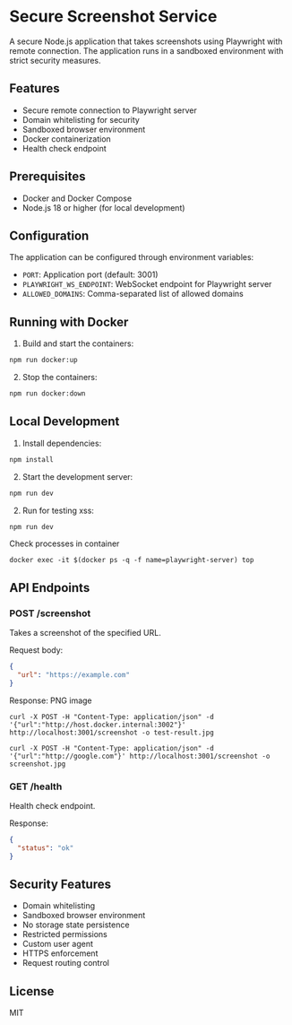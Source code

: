 # Secure Screenshot Service

A secure Node.js application that takes screenshots using Playwright with remote connection. The application runs in a sandboxed environment with strict security measures.

## Features

- Secure remote connection to Playwright server
- Domain whitelisting for security
- Sandboxed browser environment
- Docker containerization
- Health check endpoint

## Prerequisites

- Docker and Docker Compose
- Node.js 18 or higher (for local development)

## Configuration

The application can be configured through environment variables:

- `PORT`: Application port (default: 3001)
- `PLAYWRIGHT_WS_ENDPOINT`: WebSocket endpoint for Playwright server
- `ALLOWED_DOMAINS`: Comma-separated list of allowed domains

## Running with Docker

1. Build and start the containers:
```bash
npm run docker:up
```

2. Stop the containers:
```bash
npm run docker:down
```

## Local Development

1. Install dependencies:
```bash
npm install
```

2. Start the development server:
```bash
npm run dev
```

2. Run for testing xss:
```bash
npm run dev
```

Check processes in container
```
docker exec -it $(docker ps -q -f name=playwright-server) top
```

## API Endpoints

### POST /screenshot
Takes a screenshot of the specified URL.

Request body:
```json
{
  "url": "https://example.com"
}
```

Response: PNG image

```
curl -X POST -H "Content-Type: application/json" -d '{"url":"http://host.docker.internal:3002"}' http://localhost:3001/screenshot -o test-result.jpg

curl -X POST -H "Content-Type: application/json" -d '{"url":"http://google.com"}' http://localhost:3001/screenshot -o screenshot.jpg
```

### GET /health
Health check endpoint.

Response:
```json
{
  "status": "ok"
}
```

## Security Features

- Domain whitelisting
- Sandboxed browser environment
- No storage state persistence
- Restricted permissions
- Custom user agent
- HTTPS enforcement
- Request routing control

## License

MIT